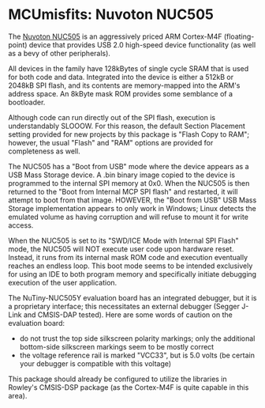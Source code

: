 MCUmisfits: Nuvoton NUC505
==========================

The [Nuvoton NUC505](http://www.nuvoton.com/hq/products/microcontrollers/arm-cortex-m4-mcus/nuc505-series/) is an aggressively priced ARM Cortex-M4F (floating-point) device that provides USB 2.0 high-speed device functionality (as well as a bevy of other peripherals).

All devices in the family have 128kBytes of single cycle SRAM that is used for both code and data.  Integrated into the device is either a 512kB or 2048kB SPI flash, and its contents are memory-mapped into the ARM's address space.  An 8kByte mask ROM provides some semblance of a bootloader.

Although code can run directly out of the SPI flash, execution is understandably SLOOOW.  For this reason, the default Section Placement setting provided for new projects by this package is "Flash Copy to RAM"; however, the usual "Flash" and "RAM" options are provided for completeness as well.

The NUC505 has a "Boot from USB" mode where the device appears as a USB Mass Storage device.  A .bin binary image copied to the device is programmed to the internal SPI memory at 0x0.  When the NUC505 is then returned to the "Boot from Internal MCP SPI flash" and restarted, it will attempt to boot from that image.  HOWEVER, the "Boot from USB" USB Mass Storage implementation appears to only work in Windows; Linux detects the emulated volume as having corruption and will refuse to mount it for write access.

When the NUC505 is set to its "SWD/ICE Mode with Internal SPI Flash" mode, the NUC505 will NOT execute user code upon hardware reset.  Instead, it runs from its internal mask ROM code and execution eventually reaches an endless loop.  This boot mode seems to be intended exclusively for using an IDE to both program memory and specifically initiate debugging execution of the user application.

The NuTiny-NUC505Y evaluation board has an integrated debugger, but it is a proprietary interface; this necessitates an external debugger (Segger J-Link and CMSIS-DAP tested).  Here are some words of caution on the evaluation board:

- do not trust the top side silkscreen polarity markings; only the additional bottom-side silkscreen markings seem to be mostly correct
- the voltage reference rail is marked "VCC33", but is 5.0 volts (be certain your debugger is compatible with this voltage)

This package should already be configured to utilize the libraries in Rowley's CMSIS-DSP package (as the Cortex-M4F is quite capable in this area).
